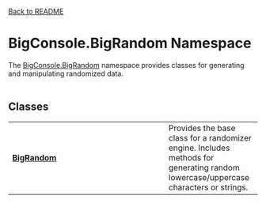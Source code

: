 <a href="https://github.com/redrithm/BigConsole/blob/master/README.md#bigconsole">Back to README</a>
<h1 id="bigconsole-bigrandom-namespace">BigConsole.BigRandom Namespace</h1>
The <a href="#bigconsole-bigrandom-namespace">BigConsole.BigRandom</a> namespace provides classes for generating and manipulating randomized data.
<br/><br/>
<h2>Classes</h2>
<table>
<tbody>
<tr>
<td width="300">
<h4><a href="https://github.com/redrithm/BigConsole/blob/master/documentation/BigRandom/BigRandom.md#bigrandom-class">BigRandom</a></h4>
</td>
<td>
Provides the base class for a randomizer engine. Includes methods for generating random lowercase/uppercase characters or strings.
</td>
</tr>
</tbody>
</table>
